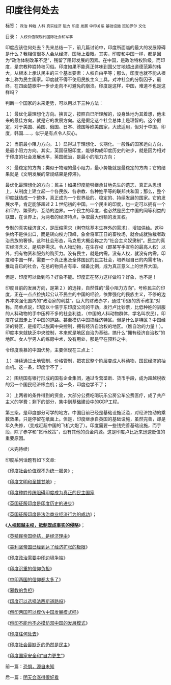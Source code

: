 # 印度往何处去

标签： `政治` `种姓` `人科` `真实经济` `阻力` `印度` `发展` `中印关系` `基础设施` `班加罗尔` `文化` 

目录： `人权价值观现代国际社会和军事`

印度应该往何处去？先来总结一下，前几篇讨论中，印度所面临的最大的发展障碍是什么？我相信很多人会从经济、国际上着眼。其实，印度和中国一样，都是因为“政治体制改革不足”，残留了阻碍发展的因素。在中国，是政治特权阶级，而印度，是宗教种姓特权习俗。印度如果不能真正体味到国父甘地超出道德范筹的伟大，从根本上承认民主的三个基本要素：人权自由平等；那么，印度也就不能从根本上称为民主国家。印度就不得不使用民族主义工具，对冲社会的分裂因子，最终，在四面楚歌中一步步走向不可避免的崩溃。印度是这样，中国，难道不也是这样吗？



判断一个国家的未来走势，可以用以下三种方法：

１）最优化最理想化方向。换言之，按照自已所理解的，设身处地为其着想，他未来的最佳方向，就是它的发展方向。这是假定这个社会总体上是理智的。这个假定，对于美国、英国、俄国、日本、德国等欧美国家，大致适用，但对于中国，印度，韩国……，似乎是有点令人灰心。

２）当前最小阻力方向。１）显得过于理想化、长期化。一般性的国家运向方向，是最小阻力方向。其实，英国征服印度，能够构成印度历史的进步，就是因为相对于印度的社会发展水平，英国统治，是最小的阻力方向；

３）最稳定的方向；类似于物理的最小阻力，最小势能就是最稳定的方向；它的结果就是《文明发展的常规结果是停滞》。



最优化最理想化的方向：民主！如果印度能够继承甘地先生的遗志，真正从思想上，从制度上建立起一个各民族、各宗教、各种姓平等的联邦共和国；那么，整个印度就结成一个整体，真正成为一个世界级的、稳定的、持续发展的国家。它的发展水平，肯定能够超过２１世纪初的中国。一个民主的印度，也一定可以拥有一个和平的、繁荣的、互助的边界。一个民主的印度，也必然是民主中国的同等利益的联盟，在世界上，为两者的经济特点，争取最大份额的发言权。



专制的真实经济含义，是压缩需求（剥夺除基本生存外的需求），增加供给。这种供给不是供出口，而是转向权力顶峰，象金将军正日的畜牧场，就会成就独裁者政治贵族的奢侈。这种社会形态，马克思大概会称之为“社会主义奴隶制”。民主的真实经济含义，是培养需求。令人物动物，在生存权（即某写手宣称的最高人权）以外，拥有物资和服务的购买力。没有民主，就是内需。没有人权，就没有内需。印度和中国一样，需要一个真正惠及全体国民的民主社会，培养起自已的内需市场，推动自已的社会，在总的物资占有率、储备比例，成为真正意义上的世界大国。



但是，印度可以做到吗？好象不能。印度正在努力这样做吗？好象，也不是！



印度目前的发展方向，是第２）的选择，自然性的“最小阻力方向”。号称民主的印度，正在一点点捡执起公认不民主的中国的经验，依靠强化的民族主义，不停的边界冲突强化国内的“政治家的利益”。巨大的财政赤字，通过“积级的货币政策”对称。简单点说，印度以十倍于东印度公司的干劲，发行卢比钞票，比低种姓的驯服的人科动物的手中压榨不多的社会利益，（中国的人科动物群体，学名叫农民）。印度在试图走上了中国的道路。甚至模仿中国搞经济特区。但是什么是特区？中国经济的特区，是指可以脱离中央控制，拥有经济自治权的地区。（瞧自治的力量！）。印度本来就缺乏中央控制，本来就是地区自治为基础，搞什么“拥有经济自治权”的地区。女人学男人的练房中术，没有用处，那是早在预料之中。



令印度羡慕的中国优势，主要体现在三点上：

１）持续通过土地管制、价格管制，把农民整个阶层变成人科动物，国民经济的抽血机。这一条，印度学不了；

２）围绕国有银行形成的国有企业集团，通过专营垄断、货币手段，成为超越税收的另一个国民经济榨血机；这一条，印度也学不了；

３）上两者的条件得到的资金，大部分公费吃喝玩乐公房公车公费医疗，成了共产主义的学费；剩下的部分，集中到基础建设中的GDP工程。



第三条，是印度部分可学的地方。中国目前已经是基础设施泛滥，对经济拉动的乘数效果，只是停留在纸面上。但是，印度继承自英国的基础设施，虽然完善，却是年久失修，（变成赶超中国的飞机大炮了）。印度需要一些钱完善基础设施，而手段，除了赤字和“货币政策”，没有其他的资金内源。这是印度卢比近来迅速贬值的重要原因。

（未完待续）



印度系列话题有如下文章:

《[印度社会价值观不为统一服务](../../../2008/12/14/印度的社会价值观不为统一服务.md)》;

《[印度文明和圣雄甘地](../../../2008/12/15/印度，没有理解圣雄甘地的胸怀.md)》;

《[印度种姓传统阻碍印度成为真正的民主国家](../../../2008/12/16/种姓传统阻碍印度成为真正的民主国家.md)

《[英国征服印度是印度历史的进步](../../../2008/12/17/英国征服印度是印度历史的进步.md)》

《[英国征服印度是法治商业经济行为的成功](../../../2008/12/18/英国征服印度是法治商业经济行为的成功.md)》；

《[**人权超越主权，抵制既成事实的侵略**](http://blog.sina.com.cn/s/blog_5563a64d0100bfeb.html)》；

《[英殖民帝国终结，是经济理由](../../../2008/12/20/英殖民帝国终结，是经济理由.md)》

《[美利坚帝国已经到达了经济扩张的极限](../../../2008/12/21/美国已经达到了经济地位扩张的极限.md)》

《[印度政治需要中印边境争端](../../../2008/12/22/印度国内政治，需要中印边境争端.md)》

《[印度沉重的信仰负担](../../../2008/12/23/印度信仰，沉重的精神负担.md)》

《[中印两国的信仰都太多了](../../../2008/12/24/印度的信仰也同样太多了.md)》

《[邪教的负担](../../../2008/12/25/中印社会宗教的信仰，和邪教的负担.md)》

《[印度可以选择法西斯道路吗](http://blog.sina.com.cn/s/blog_5563a64d0100bhej.html)》

《[俄印两国可以模仿中国发展模式吗](../../../2008/12/27/俄印两国可以模仿中国发展模式吗？.md)》

《[俄印不能也不必模仿邓中国的发展模式](../../../2008/12/28/俄国印度无法也不必要模仿邓中国的发展模式.md)》

《[印度往何处去](../../../2008/12/30/印度往何处去.md)》

《[印度社会最缺乏的仍然是民主](../../../2008/12/31/印度社会最缺乏的，仍然是真正的民主.md)》

《[印度国家安全和“自力更生”](../../../2009/1/2/印度的国家安全和自力更生.md)》

前一篇：[恐惧，源自未知](../../../2008/12/29/恐惧，源自未知.md)

后一篇：[明天会涨得很好看](../../../2008/12/30/明天会涨得很好看.md)